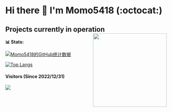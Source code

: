 # Hi there 👋 I'm Momo5418 (:octocat:)
## Projects currently in operation  <img align='right' src="https://p0.meituan.net/csc/e1fb35b817ad1d0826b1e5221eef18d6112850.webp" width="230">

**📊 Stats:**

[![Momo5418的GitHub统计数据](https://github-readme-stats.vercel.app/api?username=momo54181&show_icons=true)](https://github.com/anuraghazra/github-readme-stats/blob/master/docs/readme_cn.md)

[![Top Langs](https://github-readme-stats.vercel.app/api/top-langs/?username=momo54181&layout=compact&hide=HTML,Java,css)](https://github.com/anuraghazra/github-readme-stats/blob/master/docs/readme_cn.md)
#### Visitors (Since 2022/12/31)
![](https://count.getloli.com/get/@momo54181?theme=gelbooru)
